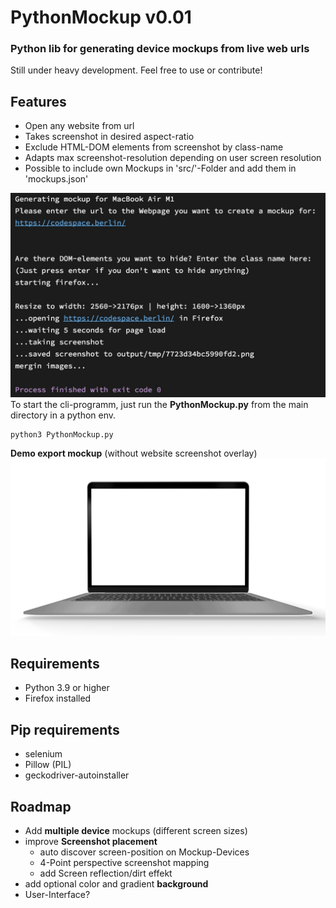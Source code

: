 # PythonMockup v0.01

### Python lib for generating device mockups from live web urls

Still under heavy development. Feel free to use or contribute!

**Features**
--
- Open any website from url
- Takes screenshot in desired aspect-ratio
- Exclude HTML-DOM elements from screenshot by class-name
- Adapts max screenshot-resolution depending on user screen resolution
- Possible to include own Mockups in 'src/'-Folder and add them in 'mockups.json'

![CLI-Preview](https://github.com/sotenck/pythonMockup/raw/main/src/DemoCLI.jpg)
To start the cli-programm, just run the **PythonMockup.py** from the main directory in a python env.

    python3 PythonMockup.py

**Demo export mockup** (without website screenshot overlay)
![enter image description here](https://github.com/sotenck/pythonMockup/raw/main/src/macbook_white.png)

**Requirements**
--
- Python 3.9 or higher
- Firefox installed

**Pip requirements**
--
- selenium
- Pillow (PIL)
- geckodriver-autoinstaller

**Roadmap**
--
- Add **multiple device** mockups (different screen sizes)
- improve **Screenshot placement**
    - auto discover screen-position on Mockup-Devices
    - 4-Point perspective screenshot mapping
    - add Screen reflection/dirt effekt
- add optional color and gradient **background**
- User-Interface?